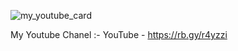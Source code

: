 ![my_youtube_card](https://user-images.githubusercontent.com/60619133/91639861-24d10380-ea37-11ea-888b-01bc449c280a.jpg)

My Youtube Chanel :- YouTube - https://rb.gy/r4yzzi
